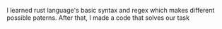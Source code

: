 I learned rust language's basic syntax and regex which makes different possible paterns. After that, I made a code that solves our task  
